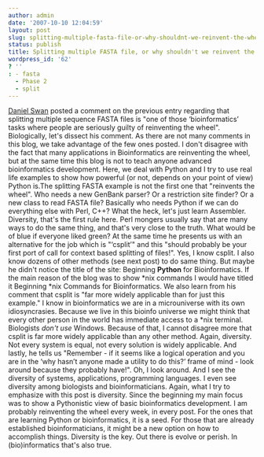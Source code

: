 ```yaml
---
author: admin
date: '2007-10-10 12:04:59'
layout: post
slug: splitting-multiple-fasta-file-or-why-shouldnt-we-reinvent-the-wheel
status: publish
title: Splitting multiple FASTA file, or why shouldn't we reinvent the wheel?
wordpress_id: '62'
? ''
: - fasta
  - Phase 2
  - split
---
```


[Daniel Swan](eridanus.net/blog) posted a comment on the previous entry
regarding that splitting multiple sequence FASTA files is "one of those
‘bioinformatics’ tasks where people are seriously guilty of reinventing
the wheel". Biologically, let's dissect his comment. As there are not
many comments in this blog, we take advantage of the few ones posted. I
don't disagree with the fact that many applications in Bioinformatics
are reinventing the wheel, but at the same time this blog is not to
teach anyone advanced bioinformatics development. Here, we deal with
Python and I try to use real life examples to show how powerful (or not,
depends on your point of view) Python is.The splitting FASTA example is
not the first one that "reinvents the wheel". Who needs a new GenBank
parser? Or a restriction site finder? Or a new class to read FASTA file?
Basically who needs Python if we can do everything else with Perl, C++?
What the heck, let's just learn Assembler. Diversity, that's the first
rule here. Perl mongers usually say that are many ways to do the same
thing, and that's very close to the truth. What would be of blue if
everyone liked green? At the same time he presents us with an
alternative for the job which is "‘csplit’" and this "should probably be
your first port of call for context based splitting of files!". Yes, I
know csplit. I also know dozens of other methods (see next post) to do
same thing. But maybe he didn't notice the title of the site: Beginning
**Python** for Bioinformatics. If the main reason of the blog was to
show \*nix commands I would have titled it Beginning \*nix Commands for
Bioinformatics. We also learn from his comment that csplit is "far more
widely applicable than for just this example." I know in bioinformatics
we are in a microuniverse with its own idiosyncrasies. Because we live
in this bioinfo universe we might think that every other person in the
world has immediate access to a \*nix terminal. Biologists *don't use*
Windows. Because of that, I cannot disagree more that csplit is far more
widely applicable than any other method. Again, diversity. Not every
system is equal, not every solution is widely applicable. And lastly, he
tells us "Remember - if it seems like a logical operation and you are in
the ‘why hasn’t anyone made a utility to do this?’ frame of mind - look
around because they probably have!". Oh, I look around. And I see the
diversity of systems, applications, programming languages. I even see
diversity among biologists and bioinformaticians. Again, what I try to
emphasize with this post is diversity. Since the beginning my main focus
was to show a Pythonistic view of basic bioinformatics development. I am
probably reinventing the wheel every week, in every post. For the ones
that are learning Python or bioinformatics, it is a seed. For those that
are already established bioinformaticians, it might be a new option on
how to accomplish things. Diversity is the key. Out there is evolve or
perish. In (bio)informatics that's also true.
